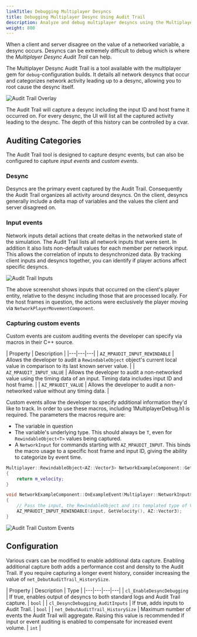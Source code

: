 ```yaml
---
linkTitle: Debugging Multiplayer Desyncs
title: Debugging Multiplayer Desync Using Audit Trail
description: Analyze and debug multiplayer desyncs using the Multiplayer Desync Audit Trail tool.
weight: 800
---
```


When a client and server disagree on the value of a networked variable, a desync occurs. Desyncs can be extremely difficult to debug which is where the *Multiplayer Desync Audit Trail* can help.

The Multiplayer Desync Audit Trail is a tool available with the multiplayer gem for `debug`-configuration builds. It details all network desyncs that occur and categorizes network activity leading up to a desync, allowing you to root cause the desync itself.

![Audit Trail Overlay](/images/user-guide/networking/multiplayer/audit_trail_default.png)

The Audit Trail will capture a desync including the input ID and host frame it occurred on. For every desync, the UI will list all the captured activity leading to the desync. The depth of this history can be controlled by a cvar.

## Auditing Categories

The Audit Trail tool is designed to capture desync events, but can also be configured to capture *input events* and *custom events*.

### Desync

Desyncs are the primary event captured by the Audit Trail. Consequently the Audit Trail organizes all activity around desyncs. On the client, desyncs generally include a delta map of variables and the values the client and server disagreed on. 

### Input events

Network inputs detail actions that create deltas in the networked state of the simulation. The Audit Trail lists all network inputs that were sent. In addition it also lists non-default values for each member per network input. This allows the correlation of inputs to desynchronized data. By tracking client inputs and desyncs together, you can identify if player actions affect specific desyncs.

![Audit Trail Inputs](/images/user-guide/networking/multiplayer/audit_trail_input.png)

The above screenshot shows inputs that occurred on the client's player entity, relative to the desync including those that are processed locally. For the host frames in question, the actions were exclusively the player moving via `NetworkPlayerMovementComponent`.

### Capturing custom events

Custom events are custom auditing events the developer can specify via macros in their C++ source.

| Property | Description |
|---|---|---|
| `AZ_MPAUDIT_INPUT_REWINDABLE` | Allows the developer to audit a `RewindableObject` object's current local value in comparison to its last known server value. |
| `AZ_MPAUDIT_INPUT_VALUE` | Allows the developer to audit a non-networked value using the timing data of an input. Timing data includes input ID and host frame. |
| `AZ_MPAUDIT_VALUE` | Allows the developer to audit a non-networked value without any timing data. |

Custom events allow the developer to specify additional information they'd like to track. In order to use these macros, including 1MultiplayerDebug.h1 is required. The parameters the macros require are:

* The variable in question
* The variable's underlying type. This should always be `T`, even for `RewindableObject<T>` values being captured.
* A `NetworkInput` for commands starting with `AZ_MPAUDIT_INPUT`. This binds the macro usage to a specific host frame and input ID, giving the ability to categorize by event time.

```cpp
Multiplayer::RewindableObject<AZ::Vector3> NetworkExampleComponent::GetVelocity()
{
    return m_velocity;
}

void NetworkExampleComponent::OnExampleEvent(Multiplayer::NetworkInput& input)
{
    // Pass the input, the RewindableObject and its templated type of Vector3
    AZ_MPAUDIT_INPUT_REWINDABLE(input, GetVelocity(), AZ::Vector3);
}
```

![Audit Trail Custom Events](/images/user-guide/networking/multiplayer/audit_trail_event.png)

## Configuration

Various cvars can be modified to enable additional data capture. Enabling additional capture both adds a performance cost and density to the Audit Trail. If you require capturing a longer event history, consider increasing the value of `net_DebutAuditTrail_HistorySize`.

| Property | Description | Type |
|---|---|---|---|
| `cl_EnableDesyncDebugging` | If true, enables output of desyncs to both standard logs and Audit Trail capture. | `bool` |
| `cl_DesyncDebugging_AuditInputs` | If true, adds inputs to Audit Trail. | `bool` |
| `net_DebutAuditTrail_HistorySize` | Maximum number of events the Audit Trail will aggregate. Raising this value is recommended if input or event auditing is enabled to compensate for increased event volume. | `int` |